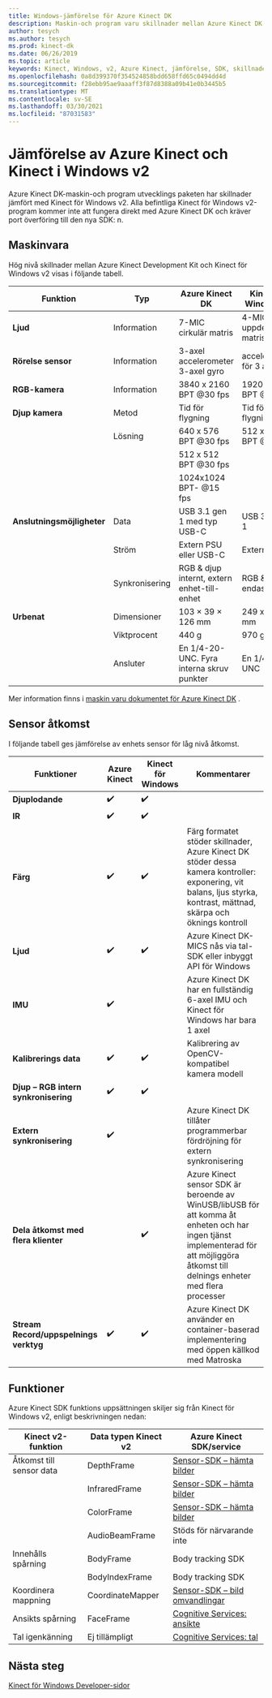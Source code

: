 ```yaml
---
title: Windows-jämförelse för Azure Kinect DK
description: Maskin-och program varu skillnader mellan Azure Kinect DK och Kinect för Windows v2
author: tesych
ms.author: tesych
ms.prod: kinect-dk
ms.date: 06/26/2019
ms.topic: article
keywords: Kinect, Windows, v2, Azure Kinect, jämförelse, SDK, skillnader, maskin vara, program vara
ms.openlocfilehash: 0a8d399370f354524858bdd658ffd65c0494dd4d
ms.sourcegitcommit: f28ebb95ae9aaaff3f87d8388a09b41e0b3445b5
ms.translationtype: MT
ms.contentlocale: sv-SE
ms.lasthandoff: 03/30/2021
ms.locfileid: "87031583"
---
```

# <a name="azure-kinect-and-kinect-windows-v2-comparison"></a>Jämförelse av Azure Kinect och Kinect i Windows v2

Azure Kinect DK-maskin-och program utvecklings paketen har skillnader jämfört med Kinect för Windows v2. Alla befintliga Kinect för Windows v2-program kommer inte att fungera direkt med Azure Kinect DK och kräver port överföring till den nya SDK: n.  

## <a name="hardware"></a>Maskinvara

Hög nivå skillnader mellan Azure Kinect Development Kit och Kinect för Windows v2 visas i följande tabell.

| Funktion | Typ | Azure Kinect DK | Kinect för Windows v2 |
| ------- | ---- | --------------- | --------------------- |
| **Ljud** | Information  | 7-MIC cirkulär matris | 4-MIC linjärt uppdelad matris |
| **Rörelse sensor** | Information | 3-axel accelerometer 3-axel gyro | accelerometer för 3 axlar |
| **RGB-kamera**    | Information | 3840 x 2160 BPT @30 fps | 1920 x 1080 BPT @30 fps |
| **Djup kamera**  | Metod   | Tid för flygning | Tid för flygning |
|                   | Lösning | 640 x 576 BPT @30 fps | 512 x 424 BPT @ 30 fps |
|                   |            | 512 x 512 BPT @30 fps |                       |
|                   |            | 1024x1024 BPT- @15 fps |                       |
| **Anslutningsmöjligheter** | Data | USB 3.1 gen 1 med typ USB-C  | USB 3,1 gen 1|
|  | Ström | Extern PSU eller USB-C | Extern PSU |
|  | Synkronisering | RGB & djup internt, extern enhet-till-enhet| RGB & djup endast internt |
| **Urbenat** | Dimensioner | 103 × 39 × 126 mm | 249 x 66 x 67 mm |
|  | Viktprocent | 440 g | 970 g |
| | Ansluter | En 1/4-20-UNC. Fyra interna skruv punkter | En 1/4-20-UNC |

Mer information finns i [maskin varu dokumentet för Azure Kinect DK](hardware-specification.md) .

## <a name="sensor-access"></a>Sensor åtkomst

I följande tabell ges jämförelse av enhets sensor för låg nivå åtkomst.

| **Funktioner**| **Azure Kinect** | **Kinect för Windows** | **Kommentarer** |
|---------|---------|------------|---------|
| **Djuplodande** | ✔️ | ✔️ |    |   |
| **IR** | ✔️ | ✔️ |  |
| **Färg** | ✔️ | ✔️ | Färg formatet stöder skillnader, Azure Kinect DK stöder dessa kamera kontroller: exponering, vit balans, ljus styrka, kontrast, mättnad, skärpa och öknings kontroll |
| **Ljud** | ✔️ | ✔️ | Azure Kinect DK-MICS nås via tal-SDK eller inbyggt API för Windows |
| **IMU** | ✔️ |  | Azure Kinect DK har en fullständig 6-axel IMU och Kinect för Windows har bara 1 axel |
| **Kalibrerings data** | ✔️ | ✔️ | Kalibrering av OpenCV-kompatibel kamera modell |
| **Djup – RGB intern synkronisering** | ✔️ | ✔️ |  |
| **Extern synkronisering**| ✔️|  | Azure Kinect DK tillåter programmerbar fördröjning för extern synkronisering |
| **Dela åtkomst med flera klienter** | | ✔️ | Azure Kinect sensor SDK är beroende av WinUSB/libUSB för att komma åt enheten och har ingen tjänst implementerad för att möjliggöra åtkomst till delnings enheter med flera processer |
| **Stream Record/uppspelnings verktyg** | ✔️ | ✔️ | Azure Kinect DK använder en container-baserad implementering med öppen källkod med Matroska |

## <a name="features"></a>Funktioner

Azure Kinect SDK funktions uppsättningen skiljer sig från Kinect för Windows v2, enligt beskrivningen nedan:

| **Kinect v2-funktion** | **Data typen Kinect v2** | **Azure Kinect SDK/service** |
|--------|--------|------|
| Åtkomst till sensor data |DepthFrame| [Sensor-SDK – hämta bilder](retrieve-images.md) 
| |InfraredFrame | [Sensor-SDK – hämta bilder](retrieve-images.md) 
| | ColorFrame | [Sensor-SDK – hämta bilder](retrieve-images.md) | 
| | AudioBeamFrame |Stöds för närvarande inte 
| Innehålls spårning | BodyFrame | Body tracking SDK |
| | BodyIndexFrame | Body tracking SDK  |
| Koordinera mappning|CoordinateMapper| [Sensor-SDK – bild omvandlingar](use-image-transformation.md) |
|Ansikts spårning | FaceFrame | [Cognitive Services: ansikte](https://azure.microsoft.com/services/cognitive-services/face/)       |
|    Tal igenkänning    |    Ej tillämpligt                      |    [Cognitive Services: tal](https://azure.microsoft.com/services/cognitive-services/directory/speech/)     |

## <a name="next-steps"></a>Nästa steg

[Kinect för Windows Developer-sidor](https://developer.microsoft.com/windows/kinect)
